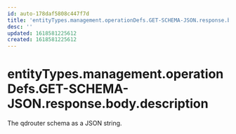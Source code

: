 ```yaml
---
id: auto-178daf5808c447f7d
title: 'entityTypes.management.operationDefs.GET-SCHEMA-JSON.response.body.description'
desc: ''
updated: 1618581225612
created: 1618581225612
---
```

# entityTypes.management.operationDefs.GET-SCHEMA-JSON.response.body.description

The qdrouter schema as a JSON string.